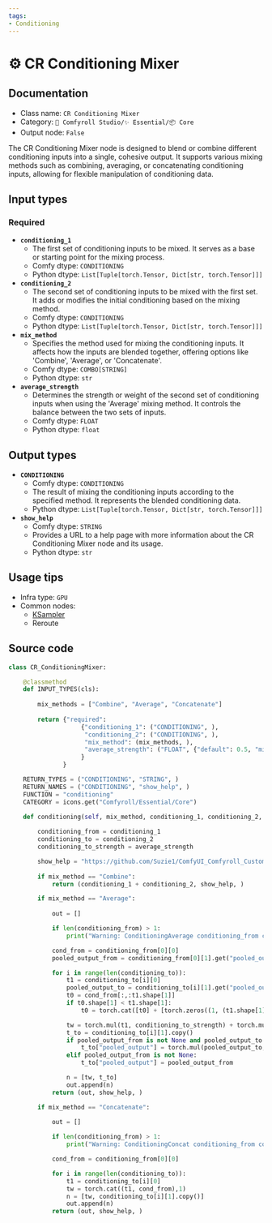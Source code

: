 ```yaml
---
tags:
- Conditioning
---
```


# ⚙️ CR Conditioning Mixer
## Documentation
- Class name: `CR Conditioning Mixer`
- Category: `🧩 Comfyroll Studio/✨ Essential/📦 Core`
- Output node: `False`

The CR Conditioning Mixer node is designed to blend or combine different conditioning inputs into a single, cohesive output. It supports various mixing methods such as combining, averaging, or concatenating conditioning inputs, allowing for flexible manipulation of conditioning data.
## Input types
### Required
- **`conditioning_1`**
    - The first set of conditioning inputs to be mixed. It serves as a base or starting point for the mixing process.
    - Comfy dtype: `CONDITIONING`
    - Python dtype: `List[Tuple[torch.Tensor, Dict[str, torch.Tensor]]]`
- **`conditioning_2`**
    - The second set of conditioning inputs to be mixed with the first set. It adds or modifies the initial conditioning based on the mixing method.
    - Comfy dtype: `CONDITIONING`
    - Python dtype: `List[Tuple[torch.Tensor, Dict[str, torch.Tensor]]]`
- **`mix_method`**
    - Specifies the method used for mixing the conditioning inputs. It affects how the inputs are blended together, offering options like 'Combine', 'Average', or 'Concatenate'.
    - Comfy dtype: `COMBO[STRING]`
    - Python dtype: `str`
- **`average_strength`**
    - Determines the strength or weight of the second set of conditioning inputs when using the 'Average' mixing method. It controls the balance between the two sets of inputs.
    - Comfy dtype: `FLOAT`
    - Python dtype: `float`
## Output types
- **`CONDITIONING`**
    - Comfy dtype: `CONDITIONING`
    - The result of mixing the conditioning inputs according to the specified method. It represents the blended conditioning data.
    - Python dtype: `List[Tuple[torch.Tensor, Dict[str, torch.Tensor]]]`
- **`show_help`**
    - Comfy dtype: `STRING`
    - Provides a URL to a help page with more information about the CR Conditioning Mixer node and its usage.
    - Python dtype: `str`
## Usage tips
- Infra type: `GPU`
- Common nodes:
    - [KSampler](../../Comfy/Nodes/KSampler.md)
    - Reroute



## Source code
```python
class CR_ConditioningMixer:

    @classmethod
    def INPUT_TYPES(cls):
    
        mix_methods = ["Combine", "Average", "Concatenate"]
        
        return {"required":
                    {"conditioning_1": ("CONDITIONING", ),
                     "conditioning_2": ("CONDITIONING", ),      
                     "mix_method": (mix_methods, ),
                     "average_strength": ("FLOAT", {"default": 0.5, "min": 0.0, "max": 1.0, "step": 0.01}),
                    }
               }

    RETURN_TYPES = ("CONDITIONING", "STRING", )
    RETURN_NAMES = ("CONDITIONING", "show_help", )
    FUNCTION = "conditioning"
    CATEGORY = icons.get("Comfyroll/Essential/Core")
    
    def conditioning(self, mix_method, conditioning_1, conditioning_2, average_strength):

        conditioning_from = conditioning_1
        conditioning_to = conditioning_2
        conditioning_to_strength = average_strength

        show_help = "https://github.com/Suzie1/ComfyUI_Comfyroll_CustomNodes/wiki/Core-Nodes#cr-conditioning-mixer"
    
        if mix_method == "Combine":
            return (conditioning_1 + conditioning_2, show_help, )

        if mix_method == "Average":
        
            out = []

            if len(conditioning_from) > 1:
                print("Warning: ConditioningAverage conditioning_from contains more than 1 cond, only the first one will actually be applied to conditioning_to.")

            cond_from = conditioning_from[0][0]
            pooled_output_from = conditioning_from[0][1].get("pooled_output", None)

            for i in range(len(conditioning_to)):
                t1 = conditioning_to[i][0]
                pooled_output_to = conditioning_to[i][1].get("pooled_output", pooled_output_from)
                t0 = cond_from[:,:t1.shape[1]]
                if t0.shape[1] < t1.shape[1]:
                    t0 = torch.cat([t0] + [torch.zeros((1, (t1.shape[1] - t0.shape[1]), t1.shape[2]))], dim=1)

                tw = torch.mul(t1, conditioning_to_strength) + torch.mul(t0, (1.0 - conditioning_to_strength))
                t_to = conditioning_to[i][1].copy()
                if pooled_output_from is not None and pooled_output_to is not None:
                    t_to["pooled_output"] = torch.mul(pooled_output_to, conditioning_to_strength) + torch.mul(pooled_output_from, (1.0 - conditioning_to_strength))
                elif pooled_output_from is not None:
                    t_to["pooled_output"] = pooled_output_from

                n = [tw, t_to]
                out.append(n)
            return (out, show_help, )

        if mix_method == "Concatenate":
        
            out = []

            if len(conditioning_from) > 1:
                print("Warning: ConditioningConcat conditioning_from contains more than 1 cond, only the first one will actually be applied to conditioning_to.")

            cond_from = conditioning_from[0][0]

            for i in range(len(conditioning_to)):
                t1 = conditioning_to[i][0]
                tw = torch.cat((t1, cond_from),1)
                n = [tw, conditioning_to[i][1].copy()]
                out.append(n)
            return (out, show_help, )

```
